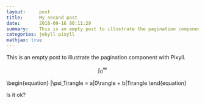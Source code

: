 ```yaml
---
layout:     post
title:      My second post
date:       2018-09-16 00:11:29
summary:    This is an empty post to illustrate the pagination component with Pixyll.
categories: jekyll pixyll
mathjax: true
---
```


This is an empty post to illustrate the pagination component with Pixyll. 

$$ \int_0^\infty $$

\begin{equation}
	|\psi_1\rangle = a|0\rangle + b|1\rangle
\end{equation}

Is it ok?